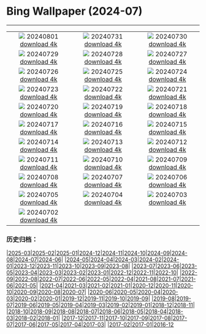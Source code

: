 # Bing Wallpaper (2024-07)
**************
| | | |
| :----: | :----: | :----: |
| ![](https://www.bing.com/th?id=OHR.KaptaiLake_ZH-CN9085738832_1920x1080.jpg) 20240801 [download 4k](https://www.bing.com/th?id=OHR.KaptaiLake_ZH-CN9085738832_UHD.jpg) | ![](https://www.bing.com/th?id=OHR.HoodoosBryce_ZH-CN8398575172_1920x1080.jpg) 20240731 [download 4k](https://www.bing.com/th?id=OHR.HoodoosBryce_ZH-CN8398575172_UHD.jpg) | ![](https://www.bing.com/th?id=OHR.GimignanoTuscany_ZH-CN8059318824_1920x1080.jpg) 20240730 [download 4k](https://www.bing.com/th?id=OHR.GimignanoTuscany_ZH-CN8059318824_UHD.jpg) |
| ![](https://www.bing.com/th?id=OHR.CorbettTigers_ZH-CN6927569938_1920x1080.jpg) 20240729 [download 4k](https://www.bing.com/th?id=OHR.CorbettTigers_ZH-CN6927569938_UHD.jpg) | ![](https://www.bing.com/th?id=OHR.BeachHutsSweden_ZH-CN4193150313_1920x1080.jpg) 20240728 [download 4k](https://www.bing.com/th?id=OHR.BeachHutsSweden_ZH-CN4193150313_UHD.jpg) | ![](https://www.bing.com/th?id=OHR.RhinelandVineyards_ZH-CN3332101688_1920x1080.jpg) 20240727 [download 4k](https://www.bing.com/th?id=OHR.RhinelandVineyards_ZH-CN3332101688_UHD.jpg) |
| ![](https://www.bing.com/th?id=OHR.PontNeuf_ZH-CN3158359446_1920x1080.jpg) 20240726 [download 4k](https://www.bing.com/th?id=OHR.PontNeuf_ZH-CN3158359446_UHD.jpg) | ![](https://www.bing.com/th?id=OHR.SmokyMountainTrail_ZH-CN4691667074_1920x1080.jpg) 20240725 [download 4k](https://www.bing.com/th?id=OHR.SmokyMountainTrail_ZH-CN4691667074_UHD.jpg) | ![](https://www.bing.com/th?id=OHR.SheepCousins_ZH-CN4262132476_1920x1080.jpg) 20240724 [download 4k](https://www.bing.com/th?id=OHR.SheepCousins_ZH-CN4262132476_UHD.jpg) |
| ![](https://www.bing.com/th?id=OHR.MethoniCastle_ZH-CN4054146065_1920x1080.jpg) 20240723 [download 4k](https://www.bing.com/th?id=OHR.MethoniCastle_ZH-CN4054146065_UHD.jpg) | ![](https://www.bing.com/th?id=OHR.TheGreatHeat2024_ZH-CN6033129823_1920x1080.jpg) 20240722 [download 4k](https://www.bing.com/th?id=OHR.TheGreatHeat2024_ZH-CN6033129823_UHD.jpg) | ![](https://www.bing.com/th?id=OHR.ZanzibarBoats_ZH-CN2915388379_1920x1080.jpg) 20240721 [download 4k](https://www.bing.com/th?id=OHR.ZanzibarBoats_ZH-CN2915388379_UHD.jpg) |
| ![](https://www.bing.com/th?id=OHR.MineralMoon_ZH-CN2555749456_1920x1080.jpg) 20240720 [download 4k](https://www.bing.com/th?id=OHR.MineralMoon_ZH-CN2555749456_UHD.jpg) | ![](https://www.bing.com/th?id=OHR.YoungJaguar_ZH-CN2249923627_1920x1080.jpg) 20240719 [download 4k](https://www.bing.com/th?id=OHR.YoungJaguar_ZH-CN2249923627_UHD.jpg) | ![](https://www.bing.com/th?id=OHR.MayotteCoral_ZH-CN8106288026_1920x1080.jpg) 20240718 [download 4k](https://www.bing.com/th?id=OHR.MayotteCoral_ZH-CN8106288026_UHD.jpg) |
| ![](https://www.bing.com/th?id=OHR.MedievalRothenburg_ZH-CN1522774136_1920x1080.jpg) 20240717 [download 4k](https://www.bing.com/th?id=OHR.MedievalRothenburg_ZH-CN1522774136_UHD.jpg) | ![](https://www.bing.com/th?id=OHR.AncientOrkney_ZH-CN1110318653_1920x1080.jpg) 20240716 [download 4k](https://www.bing.com/th?id=OHR.AncientOrkney_ZH-CN1110318653_UHD.jpg) | ![](https://www.bing.com/th?id=OHR.TateishiPark_ZH-CN9903501398_1920x1080.jpg) 20240715 [download 4k](https://www.bing.com/th?id=OHR.TateishiPark_ZH-CN9903501398_UHD.jpg) |
| ![](https://www.bing.com/th?id=OHR.SilkyShark_ZH-CN9523915460_1920x1080.jpg) 20240714 [download 4k](https://www.bing.com/th?id=OHR.SilkyShark_ZH-CN9523915460_UHD.jpg) | ![](https://www.bing.com/th?id=OHR.CappadociaRocks_ZH-CN9283633861_1920x1080.jpg) 20240713 [download 4k](https://www.bing.com/th?id=OHR.CappadociaRocks_ZH-CN9283633861_UHD.jpg) | ![](https://www.bing.com/th?id=OHR.RainierWildflowers_ZH-CN7392242353_1920x1080.jpg) 20240712 [download 4k](https://www.bing.com/th?id=OHR.RainierWildflowers_ZH-CN7392242353_UHD.jpg) |
| ![](https://www.bing.com/th?id=OHR.GangiSicily_ZH-CN9086944081_1920x1080.jpg) 20240711 [download 4k](https://www.bing.com/th?id=OHR.GangiSicily_ZH-CN9086944081_UHD.jpg) | ![](https://www.bing.com/th?id=OHR.CollaredAracari_ZH-CN8787234462_1920x1080.jpg) 20240710 [download 4k](https://www.bing.com/th?id=OHR.CollaredAracari_ZH-CN8787234462_UHD.jpg) | ![](https://www.bing.com/th?id=OHR.TalampayaNP_ZH-CN7905859626_1920x1080.jpg) 20240709 [download 4k](https://www.bing.com/th?id=OHR.TalampayaNP_ZH-CN7905859626_UHD.jpg) |
| ![](https://www.bing.com/th?id=OHR.NorwayBlueberries_ZH-CN7643097235_1920x1080.jpg) 20240708 [download 4k](https://www.bing.com/th?id=OHR.NorwayBlueberries_ZH-CN7643097235_UHD.jpg) | ![](https://www.bing.com/th?id=OHR.YenBaiTerraces_ZH-CN7224453501_1920x1080.jpg) 20240707 [download 4k](https://www.bing.com/th?id=OHR.YenBaiTerraces_ZH-CN7224453501_UHD.jpg) | ![](https://www.bing.com/th?id=OHR.ConwyRiver_ZH-CN6871799250_1920x1080.jpg) 20240706 [download 4k](https://www.bing.com/th?id=OHR.ConwyRiver_ZH-CN6871799250_UHD.jpg) |
| ![](https://www.bing.com/th?id=OHR.NoahBeach_ZH-CN6676061324_1920x1080.jpg) 20240705 [download 4k](https://www.bing.com/th?id=OHR.NoahBeach_ZH-CN6676061324_UHD.jpg) | ![](https://www.bing.com/th?id=OHR.ZaharaDeLaSierra_ZH-CN6500182265_1920x1080.jpg) 20240704 [download 4k](https://www.bing.com/th?id=OHR.ZaharaDeLaSierra_ZH-CN6500182265_UHD.jpg) | ![](https://www.bing.com/th?id=OHR.MeerkatManor_ZH-CN2486051161_1920x1080.jpg) 20240703 [download 4k](https://www.bing.com/th?id=OHR.MeerkatManor_ZH-CN2486051161_UHD.jpg) |
| ![](https://www.bing.com/th?id=OHR.ItalicaRuins_ZH-CN5932138207_1920x1080.jpg) 20240702 [download 4k](https://www.bing.com/th?id=OHR.ItalicaRuins_ZH-CN5932138207_UHD.jpg) |  |  |

### 历史归档：

|[2025-03](/2025-03/2025-03.md)|[2025-02](/2025-02/2025-02.md)|[2025-01](/2025-01/2025-01.md)|[2024-12](/2024-12/2024-12.md)|[2024-11](/2024-11/2024-11.md)|[2024-10](/2024-10/2024-10.md)|[2024-09](/2024-09/2024-09.md)|[2024-08](/2024-08/2024-08.md)|[2024-07](/2024-07/2024-07.md)|[2024-06](/2024-06/2024-06.md)|
|[2024-05](/2024-05/2024-05.md)|[2024-04](/2024-04/2024-04.md)|[2024-03](/2024-03/2024-03.md)|[2024-02](/2024-02/2024-02.md)|[2024-01](/2024-01/2024-01.md)|[2023-12](/2023-12/2023-12.md)|[2023-11](/2023-11/2023-11.md)|[2023-10](/2023-10/2023-10.md)|[2023-09](/2023-09/2023-09.md)|[2023-08](/2023-08/2023-08.md)|
|[2023-07](/2023-07/2023-07.md)|[2023-06](/2023-06/2023-06.md)|[2023-05](/2023-05/2023-05.md)|[2023-04](/2023-04/2023-04.md)|[2023-03](/2023-03/2023-03.md)|[2023-02](/2023-02/2023-02.md)|[2023-01](/2023-01/2023-01.md)|[2022-12](/2022-12/2022-12.md)|[2022-11](/2022-11/2022-11.md)|[2022-10](/2022-10/2022-10.md)|
|[2022-09](/2022-09/2022-09.md)|[2022-08](/2022-08/2022-08.md)|[2022-07](/2022-07/2022-07.md)|[2022-06](/2022-06/2022-06.md)|[2022-05](/2022-05/2022-05.md)|[2022-04](/2022-04/2022-04.md)|[2021-08](/2021-08/2021-08.md)|[2021-07](/2021-07/2021-07.md)|[2021-06](/2021-06/2021-06.md)|[2021-05](/2021-05/2021-05.md)|
|[2021-04](/2021-04/2021-04.md)|[2021-03](/2021-03/2021-03.md)|[2021-02](/2021-02/2021-02.md)|[2021-01](/2021-01/2021-01.md)|[2020-12](/2020-12/2020-12.md)|[2020-11](/2020-11/2020-11.md)|[2020-10](/2020-10/2020-10.md)|[2020-09](/2020-09/2020-09.md)|[2020-08](/2020-08/2020-08.md)|[2020-07](/2020-07/2020-07.md)|
|[2020-06](/2020-06/2020-06.md)|[2020-05](/2020-05/2020-05.md)|[2020-04](/2020-04/2020-04.md)|[2020-03](/2020-03/2020-03.md)|[2020-02](/2020-02/2020-02.md)|[2020-01](/2020-01/2020-01.md)|[2019-12](/2019-12/2019-12.md)|[2019-11](/2019-11/2019-11.md)|[2019-10](/2019-10/2019-10.md)|[2019-09](/2019-09/2019-09.md)|
|[2019-08](/2019-08/2019-08.md)|[2019-07](/2019-07/2019-07.md)|[2019-06](/2019-06/2019-06.md)|[2019-05](/2019-05/2019-05.md)|[2019-04](/2019-04/2019-04.md)|[2019-03](/2019-03/2019-03.md)|[2019-02](/2019-02/2019-02.md)|[2019-01](/2019-01/2019-01.md)|[2018-12](/2018-12/2018-12.md)|[2018-11](/2018-11/2018-11.md)|
|[2018-10](/2018-10/2018-10.md)|[2018-09](/2018-09/2018-09.md)|[2018-08](/2018-08/2018-08.md)|[2018-07](/2018-07/2018-07.md)|[2018-06](/2018-06/2018-06.md)|[2018-05](/2018-05/2018-05.md)|[2018-04](/2018-04/2018-04.md)|[2018-03](/2018-03/2018-03.md)|[2018-02](/2018-02/2018-02.md)|[2018-01](/2018-01/2018-01.md)|
|[2017-12](/2017-12/2017-12.md)|[2017-11](/2017-11/2017-11.md)|[2017-10](/2017-10/2017-10.md)|[2017-09](/2017-09/2017-09.md)|[2017-08](/2017-08/2017-08.md)|[2017-07](/2017-07/2017-07.md)|[2017-06](/2017-06/2017-06.md)|[2017-05](/2017-05/2017-05.md)|[2017-04](/2017-04/2017-04.md)|[2017-03](/2017-03/2017-03.md)|
|[2017-02](/2017-02/2017-02.md)|[2017-01](/2017-01/2017-01.md)|[2016-12](/2016-12/2016-12.md)